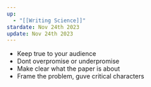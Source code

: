 ```yaml
---
up:
  - "[[Writing Science]]"
stardate: Nov 24th 2023
update: Nov 24th 2023
---
```


- Keep true to your audience
- Dont overpromise or underpromise
- Make clear what the paper is about
- Frame the problem, guve critical characters